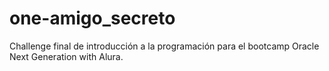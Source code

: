 # one-amigo_secreto
Challenge final de introducción a la programación para el bootcamp Oracle Next Generation with Alura.
